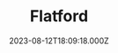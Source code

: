 ---
date: 2023-08-12T18:09:18.000Z
title: Flatford
latitude: 51.959712704322186
longitude: 1.0200510054217529
category: checkin
---